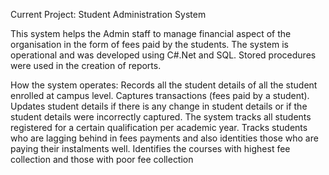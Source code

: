 Current Project:	Student Administration System

This system helps the Admin staff to manage financial aspect of the organisation in the form of fees paid by the students. The system is operational and was developed using C#.Net and SQL. Stored procedures were used in the creation of reports.


How the system operates:
Records all the student details of all the student enrolled at campus level.
Captures transactions (fees paid by a student).
Updates student details if there is any change in student details or if the student details were incorrectly captured.
The system tracks all students registered for a certain qualification per academic year.
Tracks students who are lagging behind in fees payments and also identities those who are paying their instalments well.
Identifies the courses with highest fee collection and those with poor fee collection
